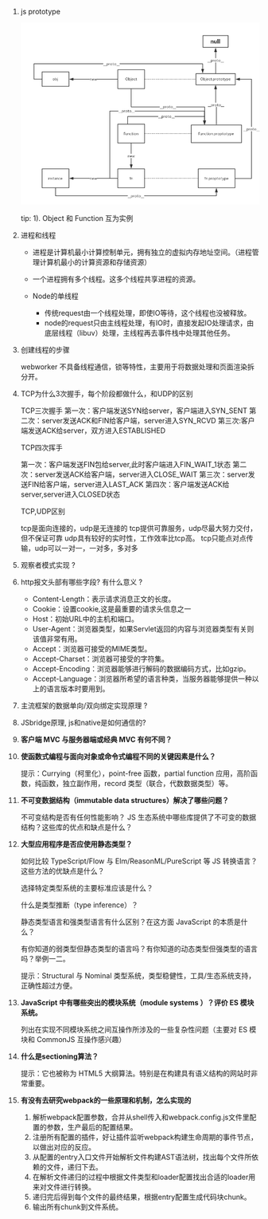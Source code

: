 1. js prototype

   <img src="./resource/proto.jpg">

   tip:  1). Object 和 Function 互为实例

2. 进程和线程

   - 进程是计算机最小计算控制单元，拥有独立的虚拟内存地址空间。（进程管理计算机最小的计算资源和存储资源）
   - 一个进程拥有多个线程。这多个线程共享进程的资源。

   

   - Node的单线程
     - 传统request由一个线程处理，即使IO等待，这个线程也没被释放。
     - node的request只由主线程处理，有IO时，直接发起IO处理请求，由底层线程（libuv）处理，主线程再去事件栈中处理其他任务。

   

3. 创建线程的步骤 

   webworker 不具备线程通信，锁等特性，主要用于将数据处理和页面渲染拆分开。

4. TCP为什么3次握手，每个阶段都做什么，和UDP的区别

   TCP三次握手
   第一次：客户端发送SYN给server，客户端进入SYN_SENT
   第二次：server发送ACK和FIN给客户端，server进入SYN_RCVD
   第三次:客户端发送ACK给server，双方进入ESTABLISHED

      TCP四次挥手

      第一次：客户端发送FIN包给server,此时客户端进入FIN_WAIT_1状态
      第二次：server发送ACK给客户端，server进入CLOSE_WAIT
      第三次：server发送FIN给客户端，server进入LAST_ACK
      第四次：客户端发送ACK给server,server进入CLOSED状态

      TCP,UDP区别

      tcp是面向连接的，udp是无连接的
      tcp提供可靠服务，udp尽最大努力交付，但不保证可靠
      udp具有较好的实时性，工作效率比tcp高。
      tcp只能点对点传输，udp可以一对一，一对多，多对多

5. 观察者模式实现 ?

6. http报文头部有哪些字段? 有什么意义 ?

   + Content-Length：表示请求消息正文的长度。 
   + Cookie：设置cookie,这是最重要的请求头信息之一 
   + Host：初始URL中的主机和端口。 
   + User-Agent：浏览器类型，如果Servlet返回的内容与浏览器类型有关则该值非常有用。 
   + Accept：浏览器可接受的MIME类型。
   +  Accept-Charset：浏览器可接受的字符集。
   +  Accept-Encoding：浏览器能够进行解码的数据编码方式，比如gzip。
   +  Accept-Language：浏览器所希望的语言种类，当服务器能够提供一种以上的语言版本时要用到。 

7. 主流框架的数据单向/双向绑定实现原理 ?

8. JSbridge原理, js和native是如何通信的?

9. **客户端 MVC 与服务器端或经典 MVC 有何不同？** 

10. **使函数式编程与面向对象或命令式编程不同的关键因素是什么？**

    提示：Currying（柯里化），point-free 函数，partial function 应用，高阶函数，纯函数，独立副作用，record 类型（联合，代数数据类型）等。

11. **不可变数据结构（immutable data structures）解决了哪些问题？**

    不可变结构是否有任何性能影响？ JS 生态系统中哪些库提供了不可变的数据结构？这些库的优点和缺点是什么？

12. **大型应用程序是否应使用静态类型？**

    如何比较 TypeScript/Flow 与 Elm/ReasonML/PureScript 等 JS 转换语言？这些方法的优缺点是什么？

    选择特定类型系统的主要标准应该是什么？

    什么是类型推断（type inference）？

    静态类型语言和强类型语言有什么区别？在这方面 JavaScript 的本质是什么？

    有你知道的弱类型但静态类型的语言吗？有你知道的动态类型但强类型的语言吗？举例一二。

    提示：Structural 与 Nominal 类型系统，类型稳健性，工具/生态系统支持，正确性超过方便。

13. **JavaScript 中有哪些突出的模块系统（module systems ）？评价 ES 模块系统。**

    列出在实现不同模块系统之间互操作所涉及的一些复杂性问题（主要对 ES 模块和 CommonJS 互操作感兴趣）

14. **什么是sectioning算法？**

    提示：它也被称为 HTML5 大纲算法。特别是在构建具有语义结构的网站时非常重要。

15. **有没有去研究webpack的一些原理和机制，怎么实现的**

    1. 解析webpack配置参数，合并从shell传入和webpack.config.js文件里配置的参数，生产最后的配置结果。
    2. 注册所有配置的插件，好让插件监听webpack构建生命周期的事件节点，以做出对应的反应。
    3. 从配置的entry入口文件开始解析文件构建AST语法树，找出每个文件所依赖的文件，递归下去。
    4. 在解析文件递归的过程中根据文件类型和loader配置找出合适的loader用来对文件进行转换。
    5. 递归完后得到每个文件的最终结果，根据entry配置生成代码块chunk。
    6. 输出所有chunk到文件系统。
